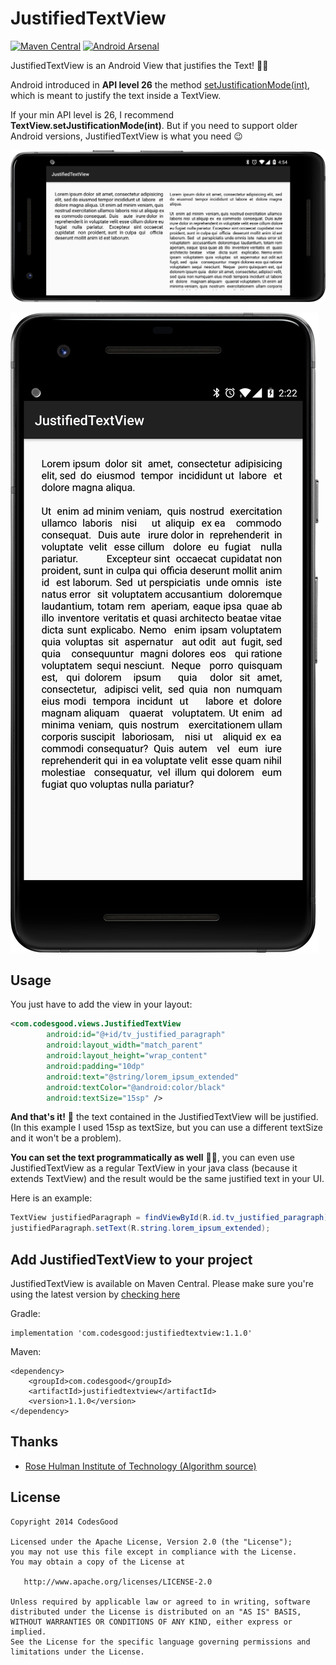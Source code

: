 JustifiedTextView
=========
[![Maven Central](https://img.shields.io/maven-central/v/com.codesgood/justifiedtextview.svg?label=Maven%20Central)](https://search.maven.org/search?q=g:%22com.codesgood%22%20AND%20a:%22justifiedtextview%22) [![Android Arsenal](https://img.shields.io/badge/Android%20Arsenal-JustifiedTextView-green.svg?style=flat)](https://android-arsenal.com/details/1/7273)

JustifiedTextView is an Android View that justifies the Text! 🙌🏻 

Android introduced in **API level 26** the method [setJustificationMode(int)](https://developer.android.com/reference/android/widget/TextView.html#setJustificationMode(int)), which is meant to justify the text inside a TextView.

If your min API level is 26, I recommend **TextView.setJustificationMode(int)**. But if you need to support older Android versions, JustifiedTextView is what you need 😉


![alt landscape](https://raw.githubusercontent.com/amilcar-sr/amilcar-sr.github.io/master/JustifiedTextView/landscape.png)


![alt portrait](https://raw.githubusercontent.com/amilcar-sr/amilcar-sr.github.io/master/JustifiedTextView/portrait.png)



## Usage

You just have to add the view in your layout:

```xml
<com.codesgood.views.JustifiedTextView
        android:id="@+id/tv_justified_paragraph"
        android:layout_width="match_parent"
        android:layout_height="wrap_content"
        android:padding="10dp"
        android:text="@string/lorem_ipsum_extended"
        android:textColor="@android:color/black"
        android:textSize="15sp" />
```

**And that's it!** 🎉 the text contained in the JustifiedTextView will be justified. (In this example I used 15sp as textSize, but you can use a different textSize and it won't be a problem).

**You can set the text programmatically as well** 👍🏻, you can even use JustifiedTextView as a regular TextView in your java class (because it extends TextView) and the result would be the same justified text in your UI. 

Here is an example:

```java
TextView justifiedParagraph = findViewById(R.id.tv_justified_paragraph);
justifiedParagraph.setText(R.string.lorem_ipsum_extended);
````


## Add JustifiedTextView to your project

JustifiedTextView is available on Maven Central. Please make sure you're using the latest version by [checking here](http://search.maven.org/#search%7Cga%7C1%7Cg%3A%22com.codesgood%22%20AND%20a%3A%22justifiedtextview%22)

Gradle:
```
implementation 'com.codesgood:justifiedtextview:1.1.0'
```

Maven:
```
<dependency>
    <groupId>com.codesgood</groupId>
    <artifactId>justifiedtextview</artifactId>
    <version>1.1.0</version>
</dependency>
```


## Thanks

- [Rose Hulman Institute of Technology (Algorithm source)](https://www.rose-hulman.edu/class/csse/csse221/200910/Projects/Markov/justification.html)


## License

    Copyright 2014 CodesGood

    Licensed under the Apache License, Version 2.0 (the "License");
    you may not use this file except in compliance with the License.
    You may obtain a copy of the License at

       http://www.apache.org/licenses/LICENSE-2.0

    Unless required by applicable law or agreed to in writing, software
    distributed under the License is distributed on an "AS IS" BASIS,
    WITHOUT WARRANTIES OR CONDITIONS OF ANY KIND, either express or implied.
    See the License for the specific language governing permissions and
    limitations under the License.
